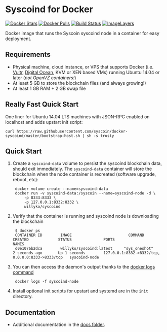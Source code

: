 Syscoind for Docker
===================

[![Docker Stars](https://img.shields.io/docker/stars/willyko/docker-syscoind.svg)](https://hub.docker.com/r/willyko/docker-syscoind/)
[![Docker Pulls](https://img.shields.io/docker/pulls/willyko/docker-syscoind.svg)](https://hub.docker.com/r/willyko/docker-syscoind/)
[![Build Status](https://travis-ci.org/willyk/docker-syscoind.svg?branch=master)](https://travis-ci.org/willyk/docker-syscoind/)
[![ImageLayers](https://images.microbadger.com/badges/image/willyk/syscoind.svg)](https://microbadger.com/#/images/willyk/syscoind)

Docker image that runs the Syscoin syscoind node in a container for easy deployment.


Requirements
------------

* Physical machine, cloud instance, or VPS that supports Docker (i.e. [Vultr](http://bit.ly/1HngXg0), [Digital Ocean](http://bit.ly/18AykdD), KVM or XEN based VMs) running Ubuntu 14.04 or later (*not OpenVZ containers!*)
* At least 5 GB to store the blockchain files (and always growing!)
* At least 1 GB RAM + 2 GB swap file


Really Fast Quick Start
-----------------------

One liner for Ubuntu 14.04 LTS machines with JSON-RPC enabled on localhost and adds upstart init script:

    curl https://raw.githubusercontent.com/syscoin/docker-syscoind/master/bootstrap-host.sh | sh -s trusty


Quick Start
-----------

1. Create a `syscoind-data` volume to persist the syscoind blockchain data, should exit immediately.  The `syscoind-data` container will store the blockchain when the node container is recreated (software upgrade, reboot, etc):

        docker volume create --name=syscoind-data
        docker run -v syscoind-data:/syscoin --name=syscoind-node -d \
            -p 8333:8333 \
            -p 127.0.0.1:8332:8332 \
            willyko/syscoind

2. Verify that the container is running and syscoind node is downloading the blockchain

        $ docker ps
        CONTAINER ID        IMAGE                         COMMAND             CREATED             STATUS              PORTS                                              NAMES
        d0e1076b2dca        willyko/syscoind:latest     "sys_oneshot"       2 seconds ago       Up 1 seconds        127.0.0.1:8332->8332/tcp, 0.0.0.0:8333->8333/tcp   syscoind-node

3. You can then access the daemon's output thanks to the [docker logs command]( https://docs.docker.com/reference/commandline/cli/#logs)

        docker logs -f syscoind-node

4. Install optional init scripts for upstart and systemd are in the `init` directory.


Documentation
-------------

* Additional documentation in the [docs folder](docs).
